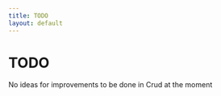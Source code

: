 ```yaml
---
title: TODO
layout: default
---
```


# TODO

No ideas for improvements to be done in Crud at the moment
